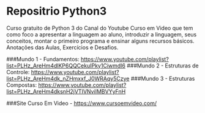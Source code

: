 # Repositrio Python3
Curso gratuito de Python 3 do Canal do Youtube Curso em Video que tem como foco a apresentar a linguagem ao aluno, introduzir a linguagem, seus conceitos, montar o primeiro programa e ensinar alguns recursos básicos.
Anotações das Aulas, Exercícios e Desafios.

###Mundo 1 - Fundamentos: https://www.youtube.com/playlist?list=PLHz_AreHm4dlKP6QQCekuIPky1CiwmdI6
###Mundo 2 - Estruturas de Controle: https://www.youtube.com/playlist?list=PLHz_AreHm4dk_nZHmxxf_J0WRAqy5Czye
###Mundo 3 - Estruturas Compostas: https://www.youtube.com/playlist?list=PLHz_AreHm4dksnH2jVTIVNviIMBVYyFnH

###Site Curso Em Video - https://www.cursoemvideo.com/
